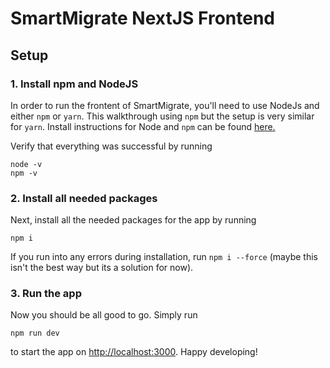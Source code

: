 # SmartMigrate NextJS Frontend

## Setup
### 1. Install npm and NodeJS
In order to run the frontent of SmartMigrate, you'll need to use NodeJs and either `npm` or `yarn`. This walkthrough using `npm` but the setup is very similar for `yarn`. Install instructions for Node and `npm` can be found [here.](https://docs.npmjs.com/downloading-and-installing-node-js-and-npm)

Verify that everything was successful by running
```
node -v
npm -v
```

### 2. Install all needed packages
Next, install all the needed packages for the app by running
```
npm i
```

If you run into any errors during installation, run `npm i --force` (maybe this isn't the best way but its a solution for now).

### 3. Run the app
Now you should be all good to go. Simply run
```
npm run dev
```
to start the app on [http://localhost:3000](http://localhost:3000). Happy developing!